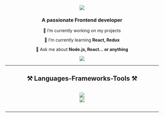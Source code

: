 
<h1 align="center">
    <img src="https://readme-typing-svg.herokuapp.com/?font=Righteous&size=35&center=true&vCenter=true&width=500&height=70&duration=4000&lines=Hi+There!+👋;+I'm+Yersultan!;" />
</h1>

<h3 align="center">A passionate Frontend developer</h3>

<div align="center">
 
 🔭 I’m currently working on my projects
 
 🌱 I’m currently learning **React, Redux**

💬 Ask me about **Node.js, React... or anything**
 </div>

 <div align="center"> 
  <a href="mailto:samadok123.com@gmail.com">
    <img src="https://img.shields.io/badge/Gmail-333333?style=for-the-badge&logo=gmail&logoColor=red" />
  </a>
</div>
<hr/>

<h2 align="center">⚒️ Languages-Frameworks-Tools ⚒️</h2>
<br/>
<div align="center">
    <img src="https://skillicons.dev/icons?i=react,html,css,vscode,github,figma,git" /><br>
    <img src="https://skillicons.dev/icons?i=nodejs,javascript,typescript,express,sass" /><br>
</div>

<br/>
<hr/>
